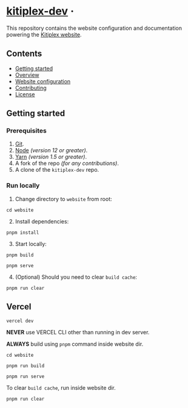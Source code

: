 # [kitiplex-dev](https://github.com/kitiplex) &middot;

This repository contains the website configuration and documentation powering the [Kitiplex website](https://kitiplex.vercel.app/).


## Contents

- [Getting started](#contents)
- [Overview](#contents)
- [Website configuration](#contents)
- [Contributing](#contents)
- [License](#contents)

## Getting started

### Prerequisites

1.  [Git](https://git-scm.com/downloads).
1.  [Node](https://nodejs.org/en/download/) _(version 12 or greater)_.
1.  [Yarn](https://yarnpkg.com/lang/en/docs/install/) _(version 1.5 or greater)_.
1.  A fork of the repo _(for any contributions)_.
1.  A clone of the `kitiplex-dev` repo.

### Run locally

1. Change directory to ``website`` from root:

```
cd website
```
2. Install dependencies:

```
pnpm install
```
3. Start locally:

```
pnpm build
```
```
pnpm serve
```

4. (Optional) Should you need to clear ``build cache``:

```
pnpm run clear
```


## Vercel



```
vercel dev
```

**NEVER** use VERCEL CLI other than running in dev server.

**ALWAYS** build using ``pnpm`` command inside website dir.

```
cd website
```

```
pnpm run build
```

```
pnpm run serve
```

To clear ``build cache``, run inside website dir.

```
pnpm run clear
```
